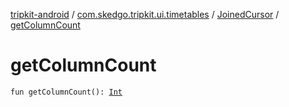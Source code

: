 [tripkit-android](../../index.md) / [com.skedgo.tripkit.ui.timetables](../index.md) / [JoinedCursor](index.md) / [getColumnCount](./get-column-count.md)

# getColumnCount

`fun getColumnCount(): `[`Int`](https://kotlinlang.org/api/latest/jvm/stdlib/kotlin/-int/index.html)